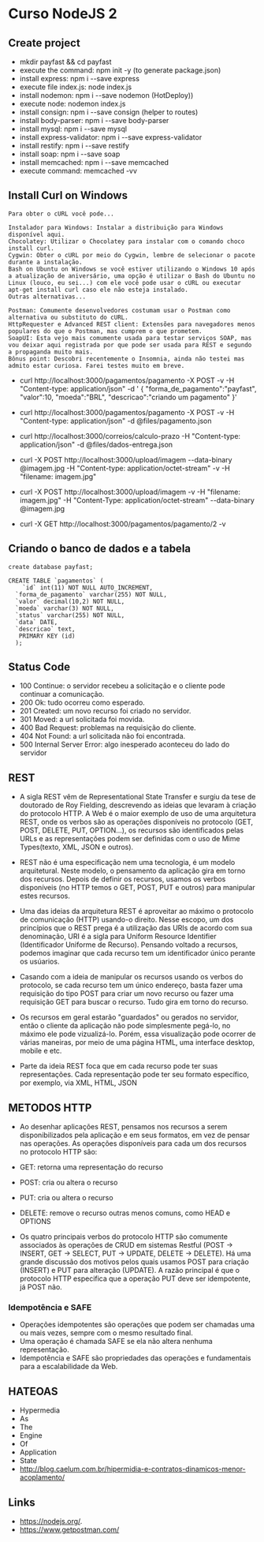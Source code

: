 # Curso NodeJS 2

## Create project
* mkdir payfast && cd payfast
* execute the command: npm init -y (to generate package.json)
* install express: npm i --save express
* execute file index.js: node index.js
* install nodemon: npm i --save nodemon (HotDeploy))
* execute node: nodemon index.js 
* install consign: npm i --save consign (helper to routes)
* install body-parser: npm i --save body-parser
* install mysql: npm i --save mysql
* install express-validator: npm i --save express-validator
* install restify: npm i --save restify
* install soap: npm i --save soap
* install memcached: npm i --save memcached
* execute command: memcached -vv

## Install Curl on Windows
```
Para obter o cURL você pode...

Instalador para Windows: Instalar a distribuição para Windows disponível aqui.
Chocolatey: Utilizar o Chocolatey para instalar com o comando choco install curl.
Cygwin: Obter o cURL por meio do Cygwin, lembre de selecionar o pacote durante a instalação.
Bash on Ubuntu on Windows se você estiver utilizando o Windows 10 após a atualização de aniversário, uma opção é utilizar o Bash do Ubuntu no Linux (louco, eu sei...) com ele você pode usar o cURL ou executar apt-get install curl caso ele não esteja instalado.
Outras alternativas...

Postman: Comumente desenvolvedores costumam usar o Postman como alternativa ou substituto do cURL.
HttpRequester e Advanced REST client: Extensões para navegadores menos populares do que o Postman, mas cumprem o que prometem.
SoapUI: Esta vejo mais comumente usada para testar serviços SOAP, mas vou deixar aqui registrada por que pode ser usada para REST e segundo a propaganda muito mais.
Bônus point: Descobri recentemente o Insomnia, ainda não testei mas admito estar curiosa. Farei testes muito em breve.
```

* curl http://localhost:3000/pagamentos/pagamento -X POST -v -H "Content-type: application/json" -d '
{
  "forma_de_pagamento":"payfast",
  "valor":10,
  "moeda":"BRL",
  "descricao":"criando um pagamento"
}'

* curl http://localhost:3000/pagamentos/pagamento -X POST -v -H "Content-type: application/json" -d @files/pagamento.json

* curl http://localhost:3000/correios/calculo-prazo -H "Content-type: application/json" -d 
@files/dados-entrega.json

* curl -X POST http://localhost:3000/upload/imagem --data-binary @imagem.jpg -H "Content-type: application/octet-stream" -v -H "filename: imagem.jpg"

* curl -X POST http://localhost:3000/upload/imagem -v 
          -H "filename: imagem.jpg" 
          -H "Content-Type: application/octet-stream" 
          --data-binary @imagem.jpg

* curl -X GET http://localhost:3000/pagamentos/pagamento/2 -v
         

## Criando o banco de dados e a tabela
```
create database payfast;

CREATE TABLE `pagamentos` (
    `id` int(11) NOT NULL AUTO_INCREMENT,
  `forma_de_pagamento` varchar(255) NOT NULL,
  `valor` decimal(10,2) NOT NULL,
  `moeda` varchar(3) NOT NULL,
  `status` varchar(255) NOT NULL,
  `data` DATE,
  `descricao` text,
   PRIMARY KEY (id)
  );
```

## Status Code
* 100 Continue: o servidor recebeu a solicitação e o cliente pode continuar a comunicação.
* 200 Ok: tudo ocorreu como esperado.
* 201 Created: um novo recurso foi criado no servidor.
* 301 Moved: a url solicitada foi movida.
* 400 Bad Request: problemas na requisição do cliente.
* 404 Not Found: a url solicitada não foi encontrada.
* 500 Internal Server Error: algo inesperado aconteceu do lado do servidor

## REST
* A sigla REST vêm de Representational State Transfer e surgiu da tese de doutorado de Roy Fielding, descrevendo as ideias que levaram à criação do protocolo HTTP. A Web é o maior exemplo de uso de uma arquitetura REST, onde os verbos são as operações disponíveis no protocolo (GET, POST, DELETE, PUT, OPTION...), os recursos são identificados pelas URLs e as representações podem ser definidas com o uso de Mime Types(texto, XML, JSON e outros).

* REST não é uma especificação nem uma tecnologia, é um modelo arquitetural. Neste modelo, o pensamento da aplicação gira em torno dos recursos. Depois de definir os recursos, usamos os verbos disponíveis (no HTTP temos o GET, POST, PUT e outros) para manipular estes recursos.

* Uma das ideias da arquitetura REST é aproveitar ao máximo o protocolo de comunicação (HTTP) usando-o direito. Nesse escopo, um dos princípios que o REST prega é a utilização das URIs de acordo com sua denominação, URI é a sigla para Uniform Resource Identifier (Identificador Uniforme de Recurso). Pensando voltado a recursos, podemos imaginar que cada recurso tem um identificador único perante os usúarios.

* Casando com a ideia de manipular os recursos usando os verbos do protocolo, se cada recurso tem um único endereço, basta fazer uma requisição do tipo POST para criar um novo recurso ou fazer uma requisição GET para buscar o recurso. Tudo gira em torno do recurso.

* Os recursos em geral estarão "guardados" ou gerados no servidor, então o cliente da aplicação não pode simplesmente pegá-lo, no máximo ele pode vizualizá-lo. Porém, essa visualização pode ocorrer de várias maneiras, por meio de uma página HTML, uma interface desktop, mobile e etc.

* Parte da ideia REST foca que em cada recurso pode ter suas representações. Cada representação pode ter seu formato específico, por exemplo, via XML, HTML, JSON

## METODOS HTTP
* Ao desenhar aplicações REST, pensamos nos recursos a serem disponibilizados pela aplicação e em seus formatos, em vez de pensar nas operações. As operações disponíveis para cada um dos recursos no protocolo HTTP são:

* GET: retorna uma representação do recurso
* POST: cria ou altera o recurso
* PUT: cria ou altera o recurso
* DELETE: remove o recurso outras menos comuns, como HEAD e OPTIONS
* Os quatro principais verbos do protocolo HTTP são comumente associados às operações de CRUD em sistemas Restful (POST -> INSERT, GET -> SELECT, PUT -> UPDATE, DELETE -> DELETE). Há uma grande discussão dos motivos pelos quais usamos POST para criação (INSERT) e PUT para alteração (UPDATE). A razão principal é que o protocolo HTTP especifica que a operação PUT deve ser idempotente, já POST não.

### Idempotência e SAFE
* Operações idempotentes são operações que podem ser chamadas uma ou mais vezes, sempre com o mesmo resultado final.
* Uma operação é chamada SAFE se ela não altera nenhuma representação.
* Idempotência e SAFE são propriedades das operações e fundamentais para a escalabilidade da Web.

## HATEOAS
* Hypermedia
* As
* The
* Engine
* Of
* Application
* State
* http://blog.caelum.com.br/hipermidia-e-contratos-dinamicos-menor-acoplamento/

## Links
* https://nodejs.org/.
* https://www.getpostman.com/


